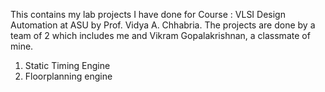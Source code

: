 This contains my lab projects I have done for Course : VLSI Design Automation at ASU by Prof. Vidya A. Chhabria. 
The projects are done by a team of 2 which includes me and Vikram Gopalakrishnan, a classmate of mine.
1) Static Timing Engine
2) Floorplanning engine
